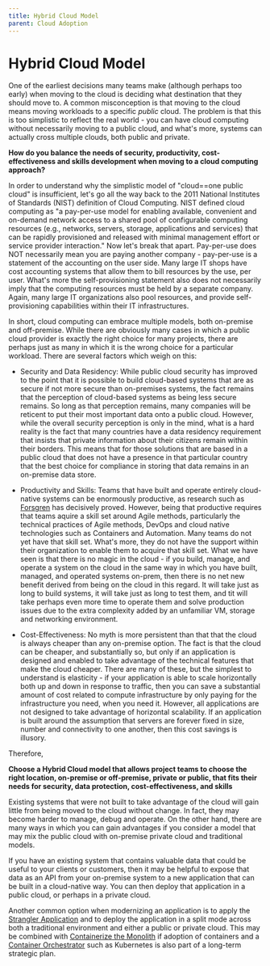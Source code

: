 ```yaml
---
title: Hybrid Cloud Model
parent: Cloud Adoption
---
```

# Hybrid Cloud Model

One of the earliest decisions many teams make (although perhaps too early) when moving to the cloud is deciding what destination that they should move to. A common misconception is that moving to the cloud means moving workloads to a specific *public* cloud.  The problem is that this is too simplistic to reflect the real world - you can have cloud computing without necessarily moving to a public cloud, and what's more, systems can actually cross multiple clouds, both public and private.

**How do you balance the needs of security, productivity, cost-effectiveness and skills development when moving to a cloud computing approach?**

In order to understand why the simplistic model of "cloud==one public cloud" is insufficient, let's go all the way back to the 2011 National Institutes of Standards (NIST) definition of Cloud Computing.  NIST defined cloud computing as "a pay-per-use model for enabling available, convenient and on-demand network access to a shared pool of configurable computing resources (e.g., networks, servers, storage, applications and services) that can be rapidly provisioned and released with minimal management effort or service provider interaction."  Now let's break that apart.  Pay-per-use does NOT necessarily mean you are paying another company - pay-per-use is a statement of the accounting on the user side.  Many large IT shops have cost accounting systems that allow them to bill resources by the use, per user.  What's more the self-provisioning statement also does not necessarily imply that the computing resources must be held by a separate company.  Again, many large IT organizations also pool resources, and provide self-provisioning capabilities within their IT infrastructures. 

In short, cloud computing can embrace multiple models, both on-premise and off-premise.  While there are obviously many cases in which a public cloud provider is exactly the right choice for many projects, there are perhaps just as many in which it is the wrong choice for a particular workload. There are several factors which weigh on this:

* Security and Data Residency:  While public cloud security has improved to the point that it is possible to build cloud-based systems that are as secure if not more secure than on-premises systems, the fact remains that the perception of cloud-based systems as being less secure remains.  So long as that perception remains, many companies will be reticent to put their most important data onto a public cloud.  However, while the overall security perception is only in the mind, what is a hard reality is the fact that many countries have a data residency requirement that insists that private information about their citizens remain within their borders.  This means that for those solutions that are based in a public cloud that does not have a presence in that particular country that the best choice for compliance in storing that data remains in an on-premise data store.

* Productivity and Skills:  Teams that have built and operate entirely cloud-native systems can be enormously productive, as research such as [Forsgren](https://www.amazon.com/Accelerate-Software-Performing-Technology-Organizations/dp/1942788339) has decisively proved.  However, being that productive requires that teams aquire a skill set around Agile methods, particularly the technical practices of Agile methods, DevOps and cloud native technologies such as Containers and Automation.  Many teams do not yet have that skill set.  What's more, they do not have the support within their organization to enable them to acquire that skill set.  What we have seen is that there is no magic in the cloud - if you build, manage, and operate a system on the cloud in the same way in which you have built, managed, and operated systems on-prem, then there is no net new benefit derived from being on the cloud in this regard.  It will take just as long to build systems, it will take just as long to test them, and tit will take perhaps even more time to operate them and solve production issues due to the extra complexity added by an unfamiliar VM, storage and networking environment.

* Cost-Effectiveness:  No myth is more persistent than that that the cloud is always cheaper than any on-premise option.  The fact is that the cloud can be cheaper, and substantially so, but only if an application is designed and enabled to take advantage of the technical features that make the cloud cheaper.  There are many of these, but the simplest to understand is elasticity - if your application is able to scale horizontally both up and down in response to traffic, then you can save a substantial amount of cost related to compute infrastructure by only paying for the infrastructure you need, when you need it.  However, all applications are not designed to take advantage of horizontal scalability.  If an application is built around the assumption that servers are forever fixed in size, number and connectivity to one another, then this cost savings is illusory. 

Therefore,

**Choose a Hybrid Cloud model that allows project teams to choose the right location, on-premise or off-premise, private or public, that fits their needs for security, data protection, cost-effectiveness, and skills**

Existing systems that were not built to take advantage of the cloud will gain little from being moved to the cloud without change.  In fact, they may become harder to manage, debug and operate.  On the other hand, there are many ways in which you can gain advantages if you consider a model that may mix the public cloud with on-premise private cloud and traditional models.

If you have an existing system that contains valuable data that could be useful to your clients or customers, then it may be helpful to expose that data as an API from your on-premise system to a new application that can be built in a cloud-native way.  You can then deploy that application in a public cloud, or perhaps in a private cloud.  

Another common option when modernizing an application is to apply the [Strangler Application](../Strangler-Patterns/Strangler-Application.md) and to deploy the application in a split mode across both a traditional environment and either a public or private cloud.  This may be combined with [Containerize the Monolith](../Cloud-Adoption/Containerize-The-Monolith.md) if adoption of containers and a [Container Orchestrator](../Cloud-Native-Architecture/container-orchestrator.md) such as Kubernetes is also part of a long-term strategic plan.

